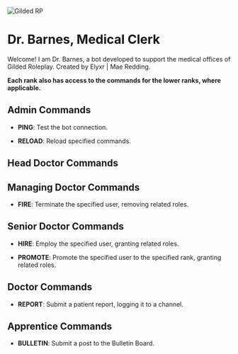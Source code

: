 ![Gilded RP](https://discord.gg/invite/gildedrp)

# Dr. Barnes, Medical Clerk

Welcome! I am Dr. Barnes, a bot developed to support the medical offices of Gilded Roleplay. Created by Elyxr | Mae Redding.


**Each rank also has access to the commands for the lower ranks, where applicable.**
## Admin Commands
- **PING**: Test the bot connection.

- **RELOAD**: Reload specified commands.

## Head Doctor Commands

## Managing Doctor Commands
- **FIRE**: Terminate the specified user, removing related roles.

## Senior Doctor Commands
- **HIRE**: Employ the specified user, granting related roles.

- **PROMOTE**: Promote the specified user to the specified rank, granting related roles.

## Doctor Commands
- **REPORT**: Submit a patient report, logging it to a channel.

## Apprentice Commands
- **BULLETIN**: Submit a post to the Bulletin Board.